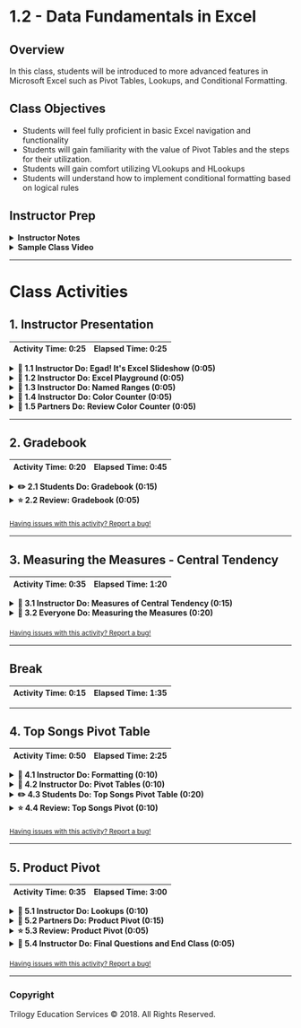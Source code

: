 # 1.2 - Data Fundamentals in Excel

## Overview

In this class, students will be introduced to more advanced features in Microsoft Excel such as Pivot Tables, Lookups, and Conditional Formatting.

## Class Objectives

* Students will feel fully proficient in basic Excel navigation and functionality
* Students will gain familiarity with the value of Pivot Tables and the steps for their utilization.
* Students will gain comfort utilizing VLookups and HLookups
* Students will understand how to implement conditional formatting based on logical rules

## Instructor Prep

<details>
  <summary><strong>Instructor Notes</strong></summary>

* Welcome back to Day 2! Hope your first day was fun. Today's session marks the first "real" class. As will be the case throughout this program, you will be guiding students through a series of exercises of increasing complexity.

* Today's class is wholly focused on Microsoft Excel. Admittedly, Microsoft Excel isn't the most invigorating of subjects to teach. However, it is of critical importance that, as future analysts, your students gain strong mastery of the tools less commonly used by everyday users. You'd be surprised by the number of your students who will struggle with creating advanced conditionals even in Microsoft Excel.

* Spend time prior to class practicing your work-flow. Opening and navigating through multiple spreadsheets can easily feel cumbersome. Make sure that you are well aware of the layout and key takeaways for all activities prior to class. There's a "magic" felt in a class where things flow seamlessly, but this magic requires active preparation from you to create.

* As you talk through today's exercises find ways to pepper in commentary around the benefits and limitations of Microsoft Excel vs. the future topics we'll be introducing. Excel has its uses, but so too will Python, JavaScript, and SQL.

* Have your TAs refer to the [Time Tracker](TimeTracker.xlsx) to stay on track.

* Please reference our [Student FAQ](../../../05-Instructor-Resources/README.md#unit-01-excel) for answers to questions frequently asked by students of this program. If you have any recommendations for additional questions, feel free to log an issue or a pull request with your desired additions.

* Remember that today's slideshow includes information relevant to your own class. Specifically, there are two slides that require you to Slack links to your student-facing repository and Panopto Video Feed.

* Lastly, as a reminder these slideshows are for instructor use only - when distributing slides to students, please first export the slides to a PDF file. You may then distribute the PDF file through Slack.

</details>

<details>
  <summary><strong>Sample Class Video</strong></summary>

* To view an example class lecture visit (Note video may not reflect latest lesson plan): [1.2 Class Video](https://codingbootcamp.hosted.panopto.com/Panopto/Pages/Viewer.aspx?id=e00c04a8-77f4-456e-973f-ab76000854e0)

</details>

- - -

# Class Activities

## 1. Instructor Presentation

| Activity Time:       0:25 |  Elapsed Time:      0:25  |
|---------------------------|---------------------------|

<details>
  <summary><strong>📣 1.1 Instructor Do: Egad! It's Excel Slideshow (0:05)</strong></summary>

* You may choose to open up the [slideshow](https://docs.google.com/presentation/d/1IxA5mxfRa4pnRGmbH9YJw_iten9JK1cbN_i6144S5Ds) and step through slides 1-9 to facilitate your welcome to the class. Otherwise cover the following talking points:

  * Explain that before we start today's class, it is important that we look at our class repository and Panopto video feed.

  * Show the students their github class repository on the [github](https://github.com/) site.

    * Explain that this is where all of the classroom content and homework assignments will be posted.

  * Show the students their Panopto video feed site

    * Explain that this is where all of the classroom recordings will be automatically uploaded.

  * Explain that we will take a few minutes to review some of the core concepts from yesterday's class.

  * Ask a student to explain the two aspects of data analytics.

    * Explain that at its core, data analytics is about storytelling and truth-telling.

  * Ask another student to list the steps in the analytics paradigm.

    * Explain that the analytics paradigm is the following steps:

      1. Decompose the ask.

      2. Identify the data sources.

      3. Define strategy and metrics.

      4. Build a data retrieval plan.

      5. Retrieve the data.

      6. Assemble and clean the data.

      7. Analyze data for trends.

      8. Acknowledge limitations of study.

      9. Make the call or tell the story.

</details>

<details>
  <summary><strong>📣 1.2 Instructor Do: Excel Playground (0:05)</strong></summary>

* You may choose to open up the [slideshow](https://docs.google.com/presentation/d/1IxA5mxfRa4pnRGmbH9YJw_iten9JK1cbN_i6144S5Ds) and step through slides 10-20 to accompany the beginning of this next activity. Otherwise cover the following talking points:

  * Explain that this unit will cover a number of fundamentals in programming and statistics. The easiest means of teaching fundamentals is by using a tool that many of us are familiar with, Excel.

  * Explain that Excel can be thought of as a type of proto-programming.

  * Explain that all programming languages have **functions** (or methods) that produce an output.

  * Explain that these functions rely on parameters, or **arguments**, as input to know how to produce the desired output.

  * Point out that in Excel, we use **formulas** to call functions and provide arguments to calculate new values in a cell.

  * Point out that in Excel, we call the arguments that are provided to a function **variables**.

  * Explain that a formula can contain multiple functions and variables.

  * Explain that a variable in Excel can be a number, a cell, a range of cells or the output of another function.

  * Explain that in Excel, functions typically expect a number, a cell, a range of cells, or the output of another function.

  * Explain that when an inner function is the variable to an outer function, the inner function is known as a **nested function**.

  * Explain that throughout this course we will work with multiple programming languages and scripting tools. Although the implementation of each will vary, the concept of functions, arguments and variables do not differ.

* Now open the starter file inside [/01-Ins_ExcelPlayground/Solved/Excel_Playground_Starter.xlsx](Activities/01-Ins_ExcelPlayground/Solved/Excel_Playground_Starter.xlsx). The file includes a mock Grade Book.

* Acknowledge that the next demo will be simple before showing them how to manipulate the data in basic ways. Specifically,

  * Show the students how to calculate the average grade for each student by using the `average` function.

  * Show the students how to copy a formula downstream in an Excel column (using both copy/paste and by dragging the bottom right corner cell).

  ![Images/01-ExcelPlayground.gif](Images/01-ExcelPlayground.gif)

  * Finally, show the student how you can pull up the Excel Formula Builder to see a GUI for accessing Excel's off-the-shelf formulas. Use the appropriate formula to calculate the cells associated with average, max, min, and standard deviation of grades.

  ![Images/01-ExcelPlayground_2.png](Images/01-ExcelPlayground_2.png)

* Once complete, TAs should send your completed file for students.

</details>

<details>
  <summary><strong>📣 1.3 Instructor Do: Named Ranges (0:05)</strong></summary>

* You may choose to open up the [slideshow](https://docs.google.com/presentation/d/1IxA5mxfRa4pnRGmbH9YJw_iten9JK1cbN_i6144S5Ds) and step through slides 21-24 to accompany the beginning of this next activity. Otherwise cover the following talking points:

  * Explain that most excel functions expect more than one value. Therefore, we provide the function with a range of values to calculate the output.

  * Explain that if an Excel workbook is large, it can be difficult to keep track of which values are being used as input to a function.

  * Explain that we can name a range of cells in Excel to help keep track of what values are being used.

* Next, proceed to the example on [02-Ins_NamedRanges/ShoppingTrip.xlsx](Activities/02-Ins_NamedRanges/Solved/ShoppingTrip.xlsx).

  * Open the exercise and begin to highlight entire columns of existing data (e.g. `A1:A6`, `B1:B6`, etc.). Note the fact that the upper left corner indicates a named range. These can be created by selecting any set of cells and clicking to insert a name.

  ![Images/02-NamedRanges.png](Images/02-NamedRanges.png)

  * Show students that these named ranges can be used in formulas as any Excel selection typically would. Point out that named ranges provide a more readable version of spreadsheet formulas.

  ![Images/02-NamedRanges_1.png](Images/02-NamedRanges_1.png)

* Once complete, TAs should send out the spreadsheet for students to reference.

</details>

<details>
  <summary><strong>📣 1.4 Instructor Do: Color Counter (0:05)</strong></summary>

* You may choose to open up the [slideshow](https://docs.google.com/presentation/d/1IxA5mxfRa4pnRGmbH9YJw_iten9JK1cbN_i6144S5Ds) and step through slides 25-32 to accompany the beginning of this next activity. Otherwise cover the following talking points:

  * Explain that conditionals are used to control the flow of logic.

  * Explain that the most common conditional used in programming is the **if statement**. In Microsoft Excel, we use if statements to selectively assign cell values.

  * Explain that conditional statements can be found across all programming languages, and are fundamental to automating any code.

  * Point out that just like in real life, making a decision may require multiple conditions.

    * For example, you may not want to go to the park unless it is light out **and** it is not raining.

  * Explain that in programming, including Excel, we can use **logical operators** such as `AND`, `NOT` and `OR` to combine logical statements to produce a desired outcome.

* Then transition into the first demonstration on [03-Ins_ColorCounter/FavoriteColors.xlsx](Activities/03-Ins_ColorCounter/Solved/FavoriteColors.xlsx). Explain to students:

  * In this example, a column of colors is listed.

  * A row of color counters uses conditional statements like `COUNTIF(Colors, "Red")` to count the number of instances of each color.

  * A second row of "Above Five" counters use a _different_ version of conditional statement (`IF(C2>5), "TRUE", "FALSE"`) to check if the color count exceeds five for each color.

  * Remind students that in both cases, the cell value is determined by the above conditional.

![Images/03-ColorCounter.png](Images/03-ColorCounter.png)

* Answer any questions, then proceed to send it to students.

</details>

<details>
  <summary><strong>👥 1.5 Partners Do: Review Color Counter (0:05)</strong></summary>

* The students will reflect on the exercise for a moment or two with the person next to them. Once time is up, the students will re-explain the concept and syntax of conditionals in Excel.

</details>

- - -

## 2. Gradebook

| Activity Time:       0:20 |  Elapsed Time:      0:45  |
|---------------------------|---------------------------|

<details>
  <summary><strong>✏️ 2.1 Students Do: Gradebook (0:15)</strong></summary>

* Next proceed with the first student exercise of the day. In this example, students are tasked with modifying a more complex grade book to determine the letter grades and pass/fail status of a make-believe class.

![Gradebook Solved](Images/GradeBook_Solved.png)

* Show students the solution, [04-Stu_GradeBook/GradeBook_Solved.xlsx](Activities/04-Stu_GradeBook/Solved/GradeBook_Solved.xlsx), they will be building to.

* You may choose to open up the [slideshow](https://docs.google.com/presentation/d/1IxA5mxfRa4pnRGmbH9YJw_iten9JK1cbN_i6144S5Ds) and use through slides 33-35 to accompany this next activity.

* **Files:**

  * [README](Activities/04-Stu_GradeBook/README.md)

  * [04-Stu_GradeBook/GradeBook_Unsolved.xlsx](Activities/04-Stu_GradeBook/Unsolved/GradeBook_Unsolved.xlsx)

</details>

<details>
  <summary><strong>⭐ 2.2 Review: Gradebook (0:05)</strong></summary>

* Once time is complete, slack out [04-Stu_GradeBook/GradeBook_Solved](Activities/04-Stu_GradeBook/Solved/GradeBook_Solved.xlsx) and go over the solved version of this activity with the class. Make sure to answer whatever questions students may have.

* Key points to cover in this discussion:

  * The values in the "Pass/Fail" column are determined by a conditional which checks whether a students "Final Grade" was greater than or equal to 60. If the statement evaluates true, then the value is "PASS". If the statement evaluates false, the value is "FAIL"

  ![Images/04-GradeBook_1.png](Images/04-GradeBook_1.png)

  * The values in the "Letter Grade" column are also determined by a conditional although this conditional is far more complex. Whenever a statement evaluates to false in this formula, another conditional is run to check the "Final Grade". Once a statement is found to be true, a letter grade is placed into the column.

  ![Images/04-GradeBook_2.png](Images/04-GradeBook_2.png)

  * A recent Excel update provided an additional method to solve a problem like this: the `IFS` function. This function can be used in place of several nested `IF` functions. It works in exactly the same manner as the nested functions, but is slightly less bulky.

  ![Images/04-GradeBook_3.png](Images/04-GradeBook_3.png)

</details>

<sub>[Having issues with this activity? Report a bug!](https://bit.ly/2UZy9T2)</sub>

- - -

## 3. Measuring the Measures - Central Tendency

| Activity Time:       0:35 |  Elapsed Time:      1:20  |
|---------------------------|---------------------------|

<details>
  <summary><strong>📣 3.1 Instructor Do: Measures of Central Tendency (0:15)</strong></summary>

* Explain that this week's classes will not only cover the fundamentals of data visualization using Excel, but will also include an introduction to statistics.

* Explain that in this first statistics activity, we will start with the basics. Some of the most basic concepts in statistics are the **measures of central tendency**.

* You may choose to open up the [slideshow](https://docs.google.com/presentation/d/1IxA5mxfRa4pnRGmbH9YJw_iten9JK1cbN_i6144S5Ds) and step through slides 36-40 to accompany the beginning of this next activity. Otherwise cover the following talking points:

  * Ask the students if anyone has heard the term "measures of central tendency" or would like to define the term.

  * Explain that the **measures of central tendency** are values that describe a data set. More specifically, the **measures of central tendency** are values that describe the _center_ of a data set.

  * Point out that the most common measures of central tendency are the **mean**, **median** and **mode**.

  * Explain that in addition to knowing how to define the measures of central tendency,  it is very important to know how to manually calculate the **mean**, **median** and **mode**. Many employers will ask you to manually calculate these values as part of their proficiency tests during the interview process.

  * Explain that the **mean** of a data set is also referred to as the _arithmetic_ average of a data set.

  * Explain that to manually calculate the mean, we sum all of the numbers in a data set, and divide by the number of elements in a data set.

  * Explain that the **median** of a data set is the middle element.

  * Explain that to manually calculate the **median**, we first sort the values of a data set, then select the middle element.

    * For even-length data sets, we have _two_ elements in the middle of the list. The average of the two elements is the median of such a list.

  * Explain that the **mode** of a data set is the _most frequently occurring value_.

    * Unlike the **mean** and **median** which can only be used to describe numerical data sets, the **mode** can be used to describe numerical or _categorical_ data sets.

  * Explain that to manually calculate the **mode**, we would count every element in a data set. The element with the greatest frequency in a data set is the **mode**.

    * If there are multiple elements in a data set that share the greatest frequency, we would consider the data set to be **multimodal** and would therefore have multiple **modes**

* Now open the activity file [05-Ins_CentralTendency](Activities/05-Ins_CentralTendency/Solved/CentralTendency.xlsx).

* Show the students the first sheet in the workbook.

![Example of mean in Excel](Images/05-MeanExample.png)

* Point out that this example consists of a data set of 30 numbers ranging between one and ten.

* Explain that we have plotted each value and its frequency to better visualize the data set in Excel.

  * "If any of you are unfamiliar with bar plots that is fine; We will learn how to make plots like these tomorrow!"

* Explain the steps needed to manually calculate the mean in Excel.

  * Calculate the sum of all values in the data set using the `SUM` function.

  * Calculate the number of elements in the data set using the `COUNT` function.

  * Divide the sum of all values by the number of elements to calculate the mean.

* Point out that in Excel, we have already calculated the mean of a data set in previous activities using the `AVERAGE` function.

* Show the students the next sheet in the workbook.

![Example of median in Excel](Images/05-MedianExample.png)

* Point out that this example consists of another 30 numbers ranging between one and ten.

* Point out that once again we have plotted each value and its frequency to visualize the data set.

* Explain the steps necessary to manually calculate the median.

  * Sort the data set in ascending order.

  * Determine the length of the data set.

  * Determine what the middle element is. This is the median value.

* Point out that because our data set is even in length, the middle of the data set is between both numbers. Therefore, we must calculate the mean between both numbers, which is five in this case.

* Explain that in Excel, we use the `MEDIAN` function to calculate the median of the data set for us.

* Show the students the next sheet in the workbook.

![Example of a single mode in Excel](Images/05-SingeModeExample.png)

* Point out that this example consists of yet another 30 numbers ranging between one and ten.

* Point out that once again we have plotted the values to visualize the data set. In this data set the distribution has changed slightly.

* Explain the steps necessary to manually calculate the mode.

  * Count the occurrence of each value in the data set.

  * Determine the most frequent value or values. This is the mode.

* Explain that for this data set there is only one element with the highest count. In this case, the number five is the only mode in the data.

* Explain that in Excel, we would use the `MODE` or `MODE.SNGL` function to determine the single mode of the data set.

* Point out to the students that the `MODE` function is just an abbreviation of the `MODE.SNGL` function.

* Show the students the next sheet in the workbook.

![Example of a multi-mode in Excel](Images/05-MultiModeExample.png)

* Point out that once more our example consists of 30 numbers ranging between one and ten.

* Point out that the difference between this data set and the previous is that there are three numbers with the highest occurrence in the data set.

* Explain that if we count the occurrence of each element in the data set, the values two, five and eight occur four times. Therefore we would call this data set _multimodal_.

* Explain that if we were to calculate the mode manually, we would say that two, five and eight are modes of the data set.

* Point out that in Excel, the `MODE.SNGL` function will only return the first mode it finds. When a data set is multimodal, the `MODE.SNGL` function should not be used.

* Explain that instead of `MODE.SNGL`, we use `MODE.MULT` to return all of the modes in a data set.

* Explain that the behavior of `MODE.MULT` is different than other functions in Excel.

  * "`MODE.MULT` is an array function in Excel. All that means is the function will act slightly different than any of the other functions you will learn in this unit."

  * When you use `MODE.MULT`, you start by typing the function into the cell just like any other Excel function. Then you select a range of data. 

  * Once the data has been selected, press `Enter` on your keyboard to execute the function; this action fills in all mode values into the array of cells.

* Point out that when we use `MODE.MULT` it returns all of the modes in the data set correctly.

* Explain that if we are calculating the mode but are uncertain if the data set is multimodal, it is better to use `MODE.MULT` function and select a large array of cells.

  * Any unused cells in Excel array functions will show an "N/A" value, but it is better to have unused cells than to miscalculate the mode.

* Slack out the workbook [05-Ins_CentralTendency](Activities/05-Ins_CentralTendency/Solved/CentralTendency.xlsx) for students to refer to later.

</details>

<details>
  <summary><strong>🎉 3.2 Everyone Do: Measuring the Measures (0:20)</strong></summary>

* Explain that the measures of central tendency are a type of **summary statistic** because they can be used to summarize the data set using single values. Whenever we analyze a new data set, we should calculate all three measures of central tendency/.

* Point out to students that depending on the type and size of data, the different measures of central tendency may or may not describe the data set effectively. Therefore, we should be mindful of what measures of central tendency summarize the data well before using them in a summary table.

* Explain that in this exercise we will be looking at a number of example data sets, calculating the mean, median and mode, and determining which measures of central tendency describe the data effectively.

* Open the activity [workbook](Activities/06-Evr_MeasuringMeasures-CentralTendency/Solved/MeasuringMeasures.xlsx) and show the students the first example.

![This is the first example](Images/06-MeasuringExample1.png)

* Explain to the students that this first data set contains the number of cup holders from 20 vehicles surveyed in a school parking lot.

* Point out to the students that in this example we have plotted out the distribution of cup holder results into categories and determined the number of vehicles for each category.

* Ask a student to demonstrate or explain how to manually calculate the mean in Excel.

  * Remember that the manual calculation for mean is the sum of all values divided by the number of values in the data set.

  * If possible, have the student enter the calculations directly into the projected workbook. Otherwise, enter the formula as the student dictates.

* Ask a different student to demonstrate or explain how to manually calculate the median in Excel.

  * Remember that the manual calculation for median is finding the center of a sorted data set.

  * If possible, have the student enter the calculations directly into the projected workbook. Otherwise, enter the formula as the student dictates.

* Ask a third student to demonstrate or explain how to manually calculate the mode in Excel.

  * Remember that the manual calculation for mode is determining which value is the most frequent in a data set.

  * If possible, have the student enter the calculations directly into the projected workbook. Otherwise, enter the formula as the student dictates.

* Now show the students the next sheet in the workbook for the solution.

![This is the first example](Images/06-MeasuringExample1Solved.png)

* Point out that we have calculated the values for mean, median and mode using the Excel functions and plotted their values using colored lines. In this example all three measures of central tendency are roughly the same value.

* Explain that in this instance, any of the three measures of central tendency would describe the center of the data effectively.

* Show the students the next sheet in the workbook.

![This is the second example](Images/06-MeasuringExample2.png)

* Explain that this second example data set contains the 10 employee's salaries of a small, family-owned car dealership.

* Point out that in this example we have already calculated the mean, median and mode using Excel functions. Additionally, we have already plotted the distribution of salaries and colored the measures of central tendency on the graph.

* Ask the students if they notice anything different between the mean of the first example and the mean of the second example.

* Point out that the mean of the data set no longer describes the center of the data effectively.

* Explain that when there are there are extreme values in a data set, the mean can drift from the center of the data.

  * In this example the $100,000 and $200,000 salaries are disproportionately larger than the rest of the salaries; these salaries would be considered extreme values.

* Point out to the students that the `MODE.SNGL` function in Excel returned an "#N/A" value. Explain that this indicates there is no mode to the data set.

* Ask the students why a data set would have no mode.

* Explain to the students that the mode is used to describe the center of a data set when measurements are repeated, or there are a finite number of options for each data point. When there are an infinite number of possible values, there is typically no mode to the data.

  * In this example, each employee's salary was a different amount. Therefore, the data set does not have a mode.

* Point out to the students that the median salary is $24,500, which is right around the center of the data set.

* Ask the students to turn to the people around them. Ask them to take one minute and come up with a reason for why the median was able to effectively describe the center of the data, but the mean was not.

* Ask a student to share what reason their group came up with.

  * The reason is that the median only considers the _center_ of a sorted data set, while the mean considers _every_ value of a data set.

* Explain that in the absence of extreme values or when a data set is large, mean and median values are _usually_ very close. When the data set is smaller or contains extreme values the mean and median _usually_ differ.

* Show the students the next sheet in the workbook.

![This is the third example](Images/06-MeasuringExample3.png)

* Explain to the students that this third data set contains the results from a survey around an office asking employees how many cups of coffee they drink per day.

* Point out that for this example we have calculated the mean, median and mode for the data set and that the cups of coffee per day has been plotted help visualize the data. Point out the mean, median and mode have been represented as colored lines on the plot.

* Explain that in this example we can see we are dealing with a data set with discrete groups once again. The number of cups of coffee fall into four groups: 0 cups, 1 cup, 2 cups or 3 cups.

* Ask the students which measure of central tendency they believe would best describe the center of the data. Ask them to provide their reasoning.

* Explain that when numerical data falls into a small number of categories, the data can often times become _multimodal_.

* Explain that in this example we can see that there are two modes in the data representing two distinctive groups of employees - one group drinks two cups of coffee per day, while the other group does not drink coffee at all.

* Point out that the mean and median both estimate the center of the data around 1.5 cups of coffee per day. However, if we used the mean or median to describe the data set, we would be misrepresenting the large group of employees who do not drink any coffee.

* Explain that in this example the measure of central tendency we choose may be dependent on what question we are trying to answer.

* Ask the students to provide a scenario in which we would want to use the mean or median to describe the center of the data.

  * If the reason for collecting this data was to answer the question "How much coffee should we buy for the break room?", then the mean or median would be the best means of describing the center of the data.

* Now ask the students to provide a scenario in which we would want to use the mode to describe the center of the data.

  * If the reason for collecting this data was to answer the question "Is coffee the drink of choice at our company?", then the mode would be the best means of describing the center of the data.

* Show the students the fourth example.

![This is the fourth example](Images/06-MeasuringExample4.png)

* Explain that the fourth data set contains the amount of rainfall per month at an airport over the course of a year.

* Point out that for this example we have calculated the mean, median and mode for the data set and that the rainfall per month has been plotted help visualize the data. Point out the mean, median and mode have been represented as colored lines on the plot.

* Ask the students which measure of central tendency they believe would best describe the center of the data. Ask them to provide their reasoning.

  * This data set is rainfall and there are an infinite number of possibilities to the amount of rainfall per month. Therefore using mode to describe the data set is not the best measure.

  * The mean or median could be used to describe the center of this data set because the values are relatively close to one another.

  * Because there are relatively extreme values in January and April, the median would be the best measure of central tendency.

* Explain that the median is typically the safest measure of central tendency to use when you are uncertain about the origins of the data, or what questions are trying to be answered using the data. But caution the students that when people ask for the average of the data, they most likely are referring to the mean.

* Slack out the [workbook](Activities/06-Evr_MeasuringMeasures-CentralTendency/Solved/MeasuringMeasures.xlsx) for students to refer to later.

</details>

<sub>[Having issues with this activity? Report a bug!](https://bit.ly/34fJFy9)</sub>

- - -

## Break

| Activity Time:       0:15 |  Elapsed Time:      1:35  |
|---------------------------|---------------------------|

- - -

## 4. Top Songs Pivot Table

| Activity Time:       0:50 |  Elapsed Time:      2:25  |
|---------------------------|---------------------------|

<details>
  <summary><strong>📣 4.1 Instructor Do: Formatting (0:10)</strong></summary>

* Welcome students back from their break. Explain that we will be changing gears back to Excel fundamentals for the rest of the class. We will return to our introduction to statistics next class.

* You may choose to open up the [slideshow](https://docs.google.com/presentation/d/1IxA5mxfRa4pnRGmbH9YJw_iten9JK1cbN_i6144S5Ds) and step through slides 42-44 to accompany the beginning of this next activity. Otherwise cover the following talking points:

  * Explain that formatting in Excel can be split up into two distinct parts: Data Formatting and Style Formatting.

  * Explain that data formatting changes the way a value is represented in a cell. Data formatting can help provide context for a range of values.

    * For example, a value of 5 could be represented as $5 or 5 o'clock depending on the context.

  * Explain that style formatting changes the way a cell is viewed.

    * Style formatting is commonly used to highlight values of interest in a data set.

* Open up [07-Ins_Formatting/NumberTypes.xlsx](Activities/07-Ins_Formatting/Solved/NumberTypes.xlsx) and go over the data contained within with the class.

  * Excel has the ability to style the numeric data of a spreadsheet so that it looks a certain way. This can be done by selecting a cell or range of numeric data, clicking on the "Number" group, then selecting any of the numeric styles offered.

  * It is important to note that only the look of the number is being altered. The data itself is actually the same as it was before the styling was applied.

  ![Number Formats](Images/NumberFormats.png)

* In-depth means of formatting a spreadsheet is done by altering the styling of the cells on the page. Open up [07-Ins_Formatting/ConditionalFormatting.xlsx](Activities/07-Ins_Formatting/Solved/ConditionalFormatting.xlsx), and show the class what is being accomplished on this page.

  * Each cell within the "Favorite Color" column is being painted a certain color based upon what value is contained within the cell.

  * The cells within the range of C2 to H2 are being painted based upon how many of each color appear within the "Favorite Color" column.

  * While this kind of formatting could be applied manually, this process would be rather tedious and would also have to be redone any time the data changed. Thankfully Excel includes the option to format cells based upon conditionals.

  * Click on the "Conditional Formatting" option within Excel's "Home" tab and select "Manage Rules" from the menu that appears. Now you can show the formatting rules for the entire worksheet.

  * **Conditional Formatting** changes the the styling of a cell based upon whether or not some conditions are met. As such, this sheet includes rules which style cells based upon the values they contain.

  ![Images/06-Formatting.png](Images/06-Formatting.png)

  * Click through some of the rules within this spreadsheet to show students some of the options for how conditional formatting rules can be set.

</details>

<details>
  <summary><strong>📣 4.2 Instructor Do: Pivot Tables (0:10)</strong></summary>

* You may choose to open up the [slideshow](https://docs.google.com/presentation/d/1IxA5mxfRa4pnRGmbH9YJw_iten9JK1cbN_i6144S5Ds) and step through slides 45-49 to accompany the beginning of this next activity. Otherwise cover the following talking points:

  * Explain that another powerful tool in the Excel arsenal is **Pivot Tables**, which allows users to extract summary data from large, detailed, consistent, and data sets.

  * Explain that pivot tables summarize data using functions like `SUM`, `COUNT` and `AVERAGE` on subsets of the data. These subsets can be as general or as specific as we like.

  * Caution students that pivot tables are not designed for deeper analysis, they are designed to provide at-a-glance summary metrics.

* Open up [09-Ins_PivotTables/PivotTables_Solved.xlsx](Activities/09-Ins_PivotTables/Solved/PivotTables_Solved.xlsx) for this activity.

  * In order to create a pivot table, simply select "Pivot Table" within the "Insert" tab and then hit OK in the new window that pops up.

  * There will now be a menu where users can pick and choose what columns from the original sheet they would like to place into their pivot table.

  * Place "Product" into "Rows" and a column consisting of all products will appear on the screen with all duplicate datapoints having been placed together.

  * Users can also group rows into subcategories to allow for more specific/generalized tables by adding more fields into the "Rows" section.

  ![MultiRows](Images/MultiRows.png)

  * Place "Profit" into "Values" and a new column will appear containing the sum of the "Profit" column from the original spreadsheet as it relates to the "Product" column. In other words, all "Apple" values are added together, all "Banana" values are added together, etc.

  * Users can change what kind of data they would like to analyze within a pivot table by clicking on any of the fields placed within the "Values" section and selecting "Field Value Settings" from the drop down menu. This allows users to look at maximums, minimums, averages, and much more.

  ![ValueSettings](Images/ValueSettings.png)

  * Place "Country" into "Filters" and a new field listed as "Country" will appear above the pivot table. By clicking on this field and selecting a value from the menu which appears, users can filter data based upon what sales took place in a particular country.

  ![Images/07-PivotTables.png](Images/07-PivotTables.png)

* Users can also sort tables by selecting any single cell, then right-clicking. Within the pop-up menu that appears, select sort, then choose whichever sorting method desired.

</details>

<details>
  <summary><strong>✏️ 4.3 Students Do: Top Songs Pivot Table (0:20)</strong></summary>

* Explain that pivot tables are exceptionally helpful when dealing with data sets that are large in scale, but contain enough similarities between data points to find commonalities.

![Images/08-TopPivot.png](Images/08-TopPivot.png)

* Show students the [solution](Activities/10-Stu_TopSongsPivot/Solved/Top5000Songs_Solved.xlsx) they will be building to, before sending the instructions and starter file below.

* You may choose to open up the [slideshow](https://docs.google.com/presentation/d/1IxA5mxfRa4pnRGmbH9YJw_iten9JK1cbN_i6144S5Ds) and use through slides 50-52 to accompany this next activity.

* **Files:**

  * [README](Activities/10-Stu_TopSongsPivot/README.md)

  * [Top5000Songs_Unsolved.xlsx](Activities/10-Stu_TopSongsPivot/Unsolved/Top5000Songs_Unsolved.xlsx)

</details>

<details>
  <summary><strong>⭐ 4.4 Review: Top Songs Pivot (0:10)</strong></summary>

* Once the time has concluded, slack out the [solution](Activities/10-Stu_TopSongsPivot/Solved/Top5000Songs_Solved.xlsx), and go over the solved version of this activity with the class. Make sure to answer whatever questions students may have.

* Key points to hit upon during this activity's discussion:

  * The "Rows" for the pivot table are artist as the main category and name as the subcategory, so all songs are stored under their artist's name.

  * To determine how many songs an artist has in the original chart, place "artist" into the "Values" section, then count how many times their name appears. The sum of "final_score" is fairly self-explanatory.

  * To sort the chart based upon an artist's overall score, click on the "Sum of Final_Score" column within the pivot table and select "Sort From Largest to Smallest".

![Top5000Songs](Images/Top5000SongsPivot.png)

</details>

<sub>[Having issues with this activity? Report a bug!](https://bit.ly/2X2cxbm)</sub>

- - -

## 5. Product Pivot

| Activity Time:       0:35 |  Elapsed Time:      3:00  |
|---------------------------|---------------------------|

<details>
  <summary><strong>📣 5.1 Instructor Do: Lookups (0:10)</strong></summary>

* You may choose to open up the [slideshow](https://docs.google.com/presentation/d/1IxA5mxfRa4pnRGmbH9YJw_iten9JK1cbN_i6144S5Ds) and step through slides 53-58 to accompany the beginning of this next activity. Otherwise cover the following talking points:

  * Explain that when working with large workbooks which contain multiple tables, it sometimes becomes very challenging to find specific values.

  * Explain that **lookup** functions in Excel are designed to search through ranges and create references automatically.

  * Point out that there are two lookup functions: **vlookup** and **hlookup**.

  * Explain that **vlookup** is used to find values in adjacent columns, while **hlookup** is used to find values in adjacent rows.

  * Explain that lookup formulas work by:

    * Selecting a range of data to browse through (generally a table)

    * Selecting a value from within that range

    * Selecting what corresponding information is desired

    * Grabbing the result

* Open up [11-Ins_Lookups/Lookups.xlsx](Activities/11-Ins_Lookups/Solved/Lookups.xlsx), and show students how column B is using a function called `VLOOKUP()` to collect values from the table to the right based upon the values in "ID".

  * `VLOOKUP()` takes in four values: a lookup value, the range of a table, the index number for a column within that range, and the match parameter.

  * Make sure students understand that, when `VLOOKUP()` searches for a value, it is only looking for matches within the leftmost column of the range they have selected.

  * Since the formula listed specifies 3 as the column index, it will grab the value stored within the third column of the second table. As such, it is grabbing the value stored within the "Product" column.

  ![Images/09-VLookups_1.png](Images/09-VLookups_1.png)

  * The match parameter indicates either an Exact Match (`FALSE`) or an Approximate Match (`TRUE`).

* `HLOOKUP()` is almost identical to `VLOOKUP()`, but with one major exception. `HLOOKUP()` searches through ranges horizontally instead of vertically. As such, this formula searches through rows instead of columns.

</details>

<details>
  <summary><strong>👥 5.2 Partners Do: Product Pivot (0:15)</strong></summary>

* A small company selling electronics and electronic media has called upon the class to create a table which visualizes the cost of their recent orders. Using lookups, create a pivot table which serves this purpose.

![Images/10-ProductLookups_1.png](Images/10-ProductLookups_1.png)

* Show students the [solution](Activities/12-Stu_ProductPivot/Solved/ProductionPivot_Solved.xlsx) they will be building to, before sending the instructions and starter file below.

* You may choose to open up the [slideshow](https://docs.google.com/presentation/d/1IxA5mxfRa4pnRGmbH9YJw_iten9JK1cbN_i6144S5Ds) and use through slides 59-61 to accompany this next activity.

* **Files:**

  * [README](Activities/12-Stu_ProductPivot/README.md)

  * [12-Stu_ProductPivot/ProductionPivot_Unsolved.xlsx](Activities/12-Stu_ProductPivot/Unsolved/ProductionPivot_Unsolved.xlsx)

</details>

<details>
  <summary><strong>⭐ 5.3 Review: Product Pivot (0:05)</strong></summary>

* Once the time has concluded, slack out the solution, [12-Stu_ProductPivot/ProductionPivot_Solved.xlsx](Activities/12-Stu_ProductPivot/Solved/ProductionPivot_Solved.xlsx), and go over the solved version of this activity with the class. Make sure to answer whatever questions students may have.

* Key points to cover during this discussion:

  * The `VLOOKUP()` within column D of the "Orders" sheet searches for a matching "Product ID" within the first table of the "Product List" sheet and then grabs the "Price" from within.

  ![Images/10-ProductLookups_2.png](Images/10-ProductLookups_2.png)

  * The `VLOOKUP()` within column E of the "Orders" sheet searches for a matching "Shipping Priority" within the second table of the "Product List" sheet and then grabs the "Price" from within.

  ![Images/ProductionPivot_Shipping](Images/ProductionPivot_Shipping.png)

  * The pivot table is made with a primary row of "Order Number", a secondary row of "Product ID", a primary value of "Sum of Price", and a secondary value of "Sum of Shipping Price"

  ![Images/10-ProductLookups_3.png](Images/10-ProductLookups_3.png)

</details>

<details>
  <summary><strong>📣 5.4 Instructor Do: Final Questions and End Class (0:05)</strong></summary>

* Take a few minutes to ask the students if they have any final questions and answer questions if they arise.

  * If students are reluctant to ask questions, use the [slideshow](https://docs.google.com/presentation/d/1IxA5mxfRa4pnRGmbH9YJw_iten9JK1cbN_i6144S5Ds) slides 63 and 64 as prompts. Use the fist to five technique (fist meaning not comfortable at all, five meaning they feel like they have mastered the topic) to survey students on their comfort of pivot tables and the measures of central tendency.

</details>

<sub>[Having issues with this activity? Report a bug!](https://bit.ly/2Uz8amy)</sub>

- - -

### Copyright

Trilogy Education Services © 2018. All Rights Reserved.
